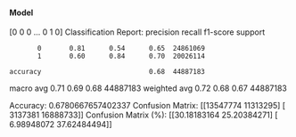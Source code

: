 #### Model
[0 0 0 ... 0 1 0]
Classification Report:
              precision    recall  f1-score   support

           0       0.81      0.54      0.65  24861069
           1       0.60      0.84      0.70  20026114

    accuracy                           0.68  44887183
   macro avg       0.71      0.69      0.68  44887183
weighted avg       0.72      0.68      0.67  44887183

Accuracy: 0.6780667657402337
Confusion Matrix:
[[13547774 11313295]
 [ 3137381 16888733]]
Confusion Matrix (%):
[[30.18183164 25.20384271]
 [ 6.98948072 37.62484494]]
